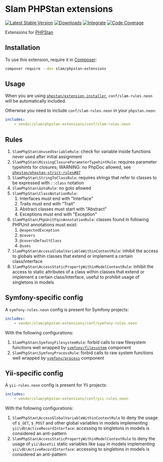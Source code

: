# Slam PHPStan extensions

[![Latest Stable Version](https://img.shields.io/packagist/v/slam/phpstan-extensions.svg)](https://packagist.org/packages/slam/phpstan-extensions)
[![Downloads](https://img.shields.io/packagist/dt/slam/phpstan-extensions.svg)](https://packagist.org/packages/slam/phpstan-extensions)
[![Integrate](https://github.com/Slamdunk/phpstan-extensions/workflows/Integrate/badge.svg?branch=master)](https://github.com/Slamdunk/phpstan-extensions/actions)
[![Code Coverage](https://codecov.io/gh/Slamdunk/phpstan-extensions/coverage.svg?branch=master)](https://codecov.io/gh/Slamdunk/phpstan-extensions?branch=master)

Extensions for [PHPStan](https://phpstan.org/)

## Installation

To use this extension, require it in [Composer](https://getcomposer.org/):

```bash
composer require --dev slam/phpstan-extensions
```

## Usage

When you are using [`phpstan/extension-installer`](https://github.com/phpstan/extension-installer),
`conf/slam-rules.neon` will be automatically included.

Otherwise you need to include `conf/slam-rules.neon` in your `phpstan.neon`:

```yaml
includes:
    - vendor/slam/phpstan-extensions/conf/slam-rules.neon
```

## Rules

1. `SlamPhpStan\UnusedVariableRule`: check for variable inside functions never used after initial assignment
1. `SlamPhpStan\MissingClosureParameterTypehintRule`: requires parameter typehints for closures; WARNING: no PhpDoc
allowed, see [`phpstan/phpstan-strict-rules#87`](https://github.com/phpstan/phpstan-strict-rules/issues/87)
1. `SlamPhpStan\StringToClassRule`: requires strings that refer to classes to be expressed with `::class` notation
1. `SlamPhpStan\GotoRule`: no goto allowed
1. `SlamPhpStan\ClassNotationRule`:
    1. Interfaces must end with "Interface"
    1. Traits must end with "Trait"
    1. Abstract classes must start with "Abstract"
    1. Exceptions must end with "Exception"
1. `SlamPhpStan\PhpUnitFqcnAnnotationRule`: classes found in following PHPUnit annotations must exist:
    1. `@expectedException`
    1. `@covers`
    1. `@coversDefaultClass`
    1. `@uses`
1.  `SlamPhpStan\AccessGlobalVariableWithinContextRule`: inhibit the access to globals within
classes that extend or implement a certain class/interface
1.  `SlamPhpStan\AccessStaticPropertyWithinModelContextRule`: inhibit the access to static attributes of a class within
classes that extend or implement a certain class/interface, useful to prohibit usage of singletons in models

## Symfony-specific config

A `symfony-rules.neon` config is present for Symfony projects:

```yaml
includes:
    - vendor/slam/phpstan-extensions/conf/symfony-rules.neon
```

With the following configurations:

1. `SlamPhpStan\SymfonyFilesystemRule`: forbid calls to raw filesystem functions well wrapped by
[`symfony/filesystem`](https://github.com/symfony/filesystem) component
1. `SlamPhpStan\SymfonyProcessRule`: forbid calls to raw system functions well wrapped by
[`symfony/process`](https://github.com/symfony/process) component

## Yii-specific config

A `yii-rules.neon` config is present for Yii projects:

```yaml
includes:
    - vendor/slam/phpstan-extensions/conf/yii-rules.neon
```

With the following configurations:

1. `SlamPhpStan\AccessGlobalVariableWithinContextRule` to deny the usage of `$_GET`, `$_POST` and other global variables
in models implementing `yii\db\ActiveRecordInterface`: accessing to singletons in models is considered an anti-pattern
1. `SlamPhpStan\AccessStaticPropertyWithinModelContextRule` to deny the usage of `yii\BaseYii` static variables like
`$app` in models implementing `yii\db\ActiveRecordInterface`: accessing to singletons in models is considered an
anti-pattern
